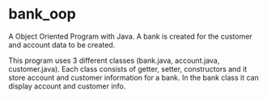 # bank_oop
A Object Oriented Program with Java. A bank is created for the customer and account data to be created. 

This program uses 3 different classes (bank.java, account.java, customer.java). Each class consists of getter, setter, constructors
and it store account and customer information for a bank. In the bank class it can display account and customer info.  

